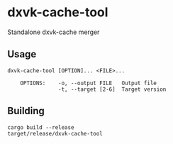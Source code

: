 # dxvk-cache-tool

Standalone dxvk-cache merger

Usage
-----
```
dxvk-cache-tool [OPTION]... <FILE>...

    OPTIONS:    -o, --output FILE   Output file
                -t, --target [2-6]  Target version
```

Building
-----
```
cargo build --release
target/release/dxvk-cache-tool
```
